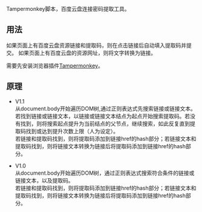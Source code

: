 Tampermonkey脚本，百度云盘连接密码提取工具。

## 用法

如果页面上有百度云盘资源链接和提取码，则在点击链接后自动填入提取码并提交。
如果页面上有百度云盘的资源网址，则将文字转换为链接。

需要先安装浏览器插件[Tampermonkey](http://tampermonkey.net/)。

## 原理

- V1.1      
从document.body开始遍历DOM树,通过正则表达式先搜索链接或链接文本。若找到链接或链接文本，以链接或链接文本结点为起点开始搜索提取码。若没有找到，则将搜索起点提升为当前结点的父节点，继续搜索，如此反复直到提取码找到或达到提升次数上限（人为设定）。       
若链接和提取码找到，则将提取码添加到链接href的hash部分；若链接文本和提取码找到，则将链接文本转换为链接后将提取码添加到链接href的hash部分。

- V1.0      
从document.body开始遍历DOM树，通过正则表达式搜索符合条件的链接或链接文本，以及提取码。      
若链接和提取码找到，则将提取码添加到链接href的hash部分；若链接文本和提取码找到，则将链接文本转换为链接后将提取码添加到链接href的hash部分。